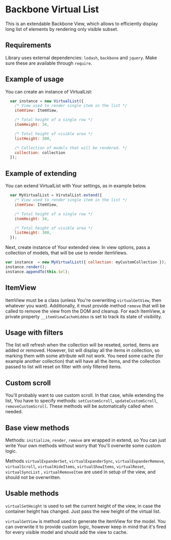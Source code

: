 Backbone Virtual List
================

This is an extendable Backbone View, which allows to efficiently display long list of elements by rendering only visible subset.

## Requirements
Library uses external dependencies: `lodash`, `backbone` and `jquery`. Make sure these are available through `require`.

## Example of usage
You can create an instance of VirtualList:

```javascript
  var instance = new VirtualList({
    /* View used to render single item in the list */
    itemView: ItemView,

    /* Total height of a single row */
    itemHeight: 34,

    /* Total height of visible area */
    listHeight: 300,

    /* Collection of models that will be rendered. */
    collection: collection
  });
```

## Example of extending
You can extend VirtualList with Your settings, as in example below.

```javascript
  var MyVirtualList = VirutalList.extend({
    /* View used to render single item in the list */
    itemView: ItemView,

    /* Total height of a single row */
    itemHeight: 34,

    /* Total height of visible area */
    listHeight: 300,
  });
```

Next, create instance of Your extended view. In view options, pass a collection of models, that will be use to render itemViews.
```javascript
var instance  = new MyVirtualList({ collection: myCustomCollection });
instance.render();
instance.appendTo(this.$el);
```

## ItemView
ItemView must be a class (unless You're overwriting `virtualGetView`, then whatever you want). Additionally, it must provide method `remove` that will be called to remove the view from the DOM and cleanup.
For each ItemView, a private property `__itemViewCacheHidden` is set to track its state of visibility.

## Usage with filters
The list will refresh when the collection will be reseted, sorted, items are added or removed.
However, list will display all the items in collection, so marking them with some attribute will not work.
You need some cache (for example another collection) that will have all the items, and the collection passed to list will reset on filter with only filtered items.


## Custom scroll
You'll probably want to use custom scroll. In that case, while extending the list, You have to specify methods: `setCustomScroll`, `updateCustomScroll`, `removeCustomScroll`.
These methods will be automatically called when needed.

## Base view methods
Methods: `initialize`, `render`, `remove` are wrapped in extend, so You can just write Your own methods without worry that You'll overwrite some custom logic.

Methods `virtualExpanderSet`, `virtualExpanderSync`, `virtualExpanderRemove`,  `virtualScroll`, `virtualHideItems`, `virtualShowItems`, `virtualReset`, `virtualSyncList` , `virtualRemoveItem` are used in setup of the view, and should not be overwritten.

## Usable methods
`virtualSetHeight` is used to set the current height of the view, in case the container height has changed. Just pass the new height of the virtual list.

`virtualGetView` is method used to generate the itemView for the model. You can overwrite it to provide custom logic, however keep in mind that it's fired for every visible model and should add the view to cache.
